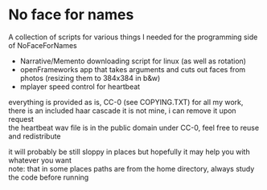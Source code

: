 # No face for names  

A collection of scripts for various things I needed for the programming side of NoFaceForNames  
  
* Narrative/Memento downloading script for linux (as well as rotation)  
* openFrameworks app that takes arguments and cuts out faces from photos (resizing them to 384x384 in b&w)  
* mplayer speed control for heartbeat  

everything is provided as is, CC-0 (see COPYING.TXT) for all my work, there is an included haar cascade it is not mine, i can remove it upon request   
the heartbeat wav file is in the public domain under CC-0, feel free to reuse and redistribute  

it will probably be still sloppy in places but hopefully it may help you with whatever you want  
note: that in some places paths are from the home directory, always study the code before running  

